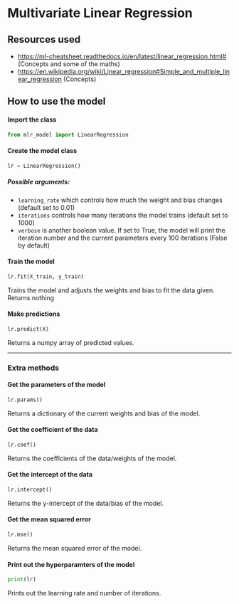 # Multivariate Linear Regression
## Resources used

- https://ml-cheatsheet.readthedocs.io/en/latest/linear_regression.html# (Concepts and some of the maths)
- https://en.wikipedia.org/wiki/Linear_regression#Simple_and_multiple_linear_regression (Concepts)

## How to use the model
#### Import the class
```py
from mlr_model import LinearRegression
```
#### Create the model class
```py
lr = LinearRegression()
```
##### Possible arguments:
- `learning_rate` which controls how much the weight and bias changes (default set to 0.01)
- `iterations` controls how many iterations the model trains (default set to 1000)
- `verbose` is another boolean value. If set to True, the model will print the iteration number and the current parameters every 100 iterations (False by default)

#### Train the model
```py
lr.fit(X_train, y_train)
```
Trains the model and adjusts the weights and bias to fit the data given. Returns nothing

#### Make predictions
```py
lr.predict(X)
```
Returns a numpy array of predicted values.

---
### Extra methods

#### Get the parameters of the model
```py
lr.params()
```
Returns a dictionary of the current weights and bias of the model.

#### Get the coefficient of the data
```py
lr.coef()
```
Returns the coefficients of the data/weights of the model.

#### Get the intercept of the data
```py
lr.intercept()
```
Returns the y-intercept of the data/bias of the model.

#### Get the mean squared error
```py
lr.mse()
```
Returns the mean squared error of the model.

#### Print out the hyperparamters of the model
```py
print(lr)
```
Prints out the learning rate and number of iterations.
